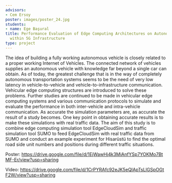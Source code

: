 ```yaml
---
advisors:
- Cem Ersoy
poster: images/poster_24.jpg
students:
- name: Ege Başural
title: Performance Evaluation of Edge Computing Architectures on Autonomous Vehicles
  within 5G Infrastructure
type: project
---
```


The idea of building a fully working autonomous vehicle is closely related to a proper working Internet of Vehicles. The connected network of vehicles supplies an autonomous vehicle with knowledge far beyond a single car can obtain. As of today, the greatest challenge that is in the way of completely autonomous transportation systems seems to be the need of very low latency in vehicle-to-vehicle and vehicle-to-infrastructure communication. Vehicular edge computing structures are introduced to solve these problems. Further studies are continued to be made in vehicular edge computing systems and various communication protocols to simulate and evaluate the performance in both inter-vehicle and intra-vehicle communication. As accurate the simulation parameters are, as accurate the result of a study becomes. One key point in obtaining accurate results is to make these simulations with real traffic data. The aim of this study is to combine edge computing simulation tool EdgeCloudSim and traffic simulation tool SUMO to feed EdgeCloudSim with real traffic data from SUMO and conduct an example experiment for Hisarüstü to find the optimal road side unit numbers and positions during different traffic situations.


Poster: <https://drive.google.com/file/d/1EjWawHj4k3MiAnfYSp7YOKMo7BtMF-Er/view?usp=sharing>


Video: <https://drive.google.com/file/d/1CrPYRAfc92eJK5eQIApTsLIGSpOGtF2W/view?usp=sharing>